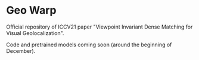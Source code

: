 # Geo Warp
Official repository of ICCV21 paper "Viewpoint Invariant Dense Matching for Visual Geolocalization".

Code and pretrained models coming soon (around the beginning of December).
